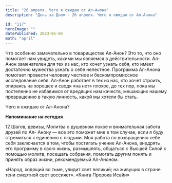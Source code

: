 ```yaml
---
title: "26 апреля. Чего я ожидаю от Ал-Анона"
description: "День за Днем - 26 апреля. Чего я ожидаю от Ал-Анона"

id: "117"
heroImage: ""
datePublished: 2023-05-04
moth: "april"
---
```


Что особенно замечательно в товариществе Ал-Анон? Это то, что оно помогает нам
увидеть, какими мы являемся в действительности. Ал-Анон замечателен для тех из
нас, кто хочет узнать себя, кто имеет достаточно мужества узнать о себе
нелестное. Программа Ал-Анона помогает провести человеку честное и
бескомпромиссное исследование себя. Ал-Анон работает в тех из нас, кто хочет
строить, опираясь на хорошее и сводя «на нет» плохое, до тех пор, пока мы
постепенно не избавимся от вредящих нам качеств, мешающих нашему превращению в
такую личность, какой мы хотели бы стать.

Чего я ожидаю от Ал-Анона?

**Напоминание на сегодня**

12 Шагов, девизы, Молитва о душевном покое и внимательная забота друзей по Ал-
Анону — все это поможет мне в том случае, если я буду стремиться к единению с
людьми. Моя работа по возвращению себе себя заключается в том, чтобы постигать
учение Ал-Анона, внедрять его программу в свою жизнь, размышлять, общаться с
Высшей Силой с помощью молитв, посещать собрания, помогать другим понять и
принять образ жизни, рекомендуемый Ал-Аноном.

«Народ, ходящий во тьме, увидит свет великий; на живущих в стране тени
смертной свет воссияет». «Книга Пророка Исайи»
